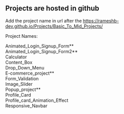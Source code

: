 ## Projects are hosted in github

Add the project name in url after the https://rameshb-dev.github.io/Projects/Basic_To_Mid_Projects/ 

Project Names:

Animated_Login_Signup_Form** <br>
Animated_Login_Signup_Form2** <br>
Calculator <br>
Content_Box <br>
Drop_Down_Menu <br>
E-commerce_project** <br>
Form_Validation <br>
Image_Slider <br>
Popup_project** <br>
Profile_Card <br>
Profile_card_Animation_Effect <br>
Responsive_Navbar <br>
